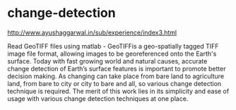 # change-detection
http://www.ayushaggarwal.in/sub/experience/index3.html

Read GeoTIFF files using matlab - GeoTIFFis a geo-spatially tagged TIFF image file format, allowing images to be georeferenced onto the Earth's surface.   Today with fast growing world and natural causes, accurate change detection of Earth’s surface features is important to promote better decision making. As changing can take place from bare land to agriculture land, from bare to city or city to bare and all, so various change detection technique is required. The merit of this work lies in its simplicity and ease of usage with various change detection techniques at one place. 
